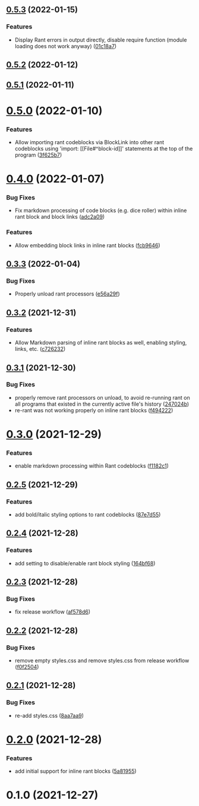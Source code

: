 ## [0.5.3](https://github.com/lanice/obsidian-rant/compare/0.5.2...0.5.3) (2022-01-15)


### Features

* Display Rant errors in output directly, disable require function (module loading does not work anyway) ([01c18a7](https://github.com/lanice/obsidian-rant/commit/01c18a75d9b2b8a9d8fc38ad6683e0df424ee902))



## [0.5.2](https://github.com/lanice/obsidian-rant/compare/0.5.1...0.5.2) (2022-01-12)



## [0.5.1](https://github.com/lanice/obsidian-rant/compare/0.5.0...0.5.1) (2022-01-11)



# [0.5.0](https://github.com/lanice/obsidian-rant/compare/0.4.0...0.5.0) (2022-01-10)


### Features

* Allow importing rant codeblocks via BlockLink into other rant codeblocks using 'import: [[File#^block-id]]' statements at the top of the program ([3f625b7](https://github.com/lanice/obsidian-rant/commit/3f625b70c4a0f8f9ee967d06d911ed606816853c))



# [0.4.0](https://github.com/lanice/obsidian-rant/compare/0.3.3...0.4.0) (2022-01-07)


### Bug Fixes

* Fix markdown processing of code blocks (e.g. dice roller) within inline rant block and block links ([adc2a09](https://github.com/lanice/obsidian-rant/commit/adc2a092b44f11dd96f919c920352a2b62364eca))


### Features

* Allow embedding block links in inline rant blocks ([fcb9646](https://github.com/lanice/obsidian-rant/commit/fcb9646864c210e5e89bc378009b10a89d4f001f))



## [0.3.3](https://github.com/lanice/obsidian-rant/compare/0.3.2...0.3.3) (2022-01-04)


### Bug Fixes

* Properly unload rant processors ([e56a29f](https://github.com/lanice/obsidian-rant/commit/e56a29f44dc51bbcc6121fd4363ee5c40a85d5d3))



## [0.3.2](https://github.com/lanice/obsidian-rant/compare/0.3.1...0.3.2) (2021-12-31)


### Features

* Allow Markdown parsing of inline rant blocks as well, enabling styling, links, etc. ([c726232](https://github.com/lanice/obsidian-rant/commit/c72623245b973902f1914b80d8e709a247e59bfe))



## [0.3.1](https://github.com/lanice/obsidian-rant/compare/0.3.0...0.3.1) (2021-12-30)


### Bug Fixes

* properly remove rant processors on unload, to avoid re-running rant on all programs that existed in the currently active file's history ([247024b](https://github.com/lanice/obsidian-rant/commit/247024b3272b9f78f862859f6394b750f3e322c4))
* re-rant was not working properly on inline rant blocks ([f494222](https://github.com/lanice/obsidian-rant/commit/abbe6e685ce147d18795e8ef18e883cef74c1659))



# [0.3.0](https://github.com/lanice/obsidian-rant/compare/0.2.5...0.3.0) (2021-12-29)


### Features

* enable markdown processing within Rant codeblocks ([f1182c1](https://github.com/lanice/obsidian-rant/commit/f1182c116551db61e53b7b9aebc742f177a70f5c))



## [0.2.5](https://github.com/lanice/obsidian-rant/compare/0.2.4...0.2.5) (2021-12-29)


### Features

* add bold/italic styling options to rant codeblocks ([87e7d55](https://github.com/lanice/obsidian-rant/commit/87e7d55e72c1d5624761d83a8c8c688e865445a5))



## [0.2.4](https://github.com/lanice/obsidian-rant/compare/0.2.3...0.2.4) (2021-12-28)


### Features

* add setting to disable/enable rant block styling ([164bf68](https://github.com/lanice/obsidian-rant/commit/164bf6841b7357e0d6a14d67509e0ef9713b5112))



## [0.2.3](https://github.com/lanice/obsidian-rant/compare/0.2.2...0.2.3) (2021-12-28)


### Bug Fixes

* fix release workflow ([af578d6](https://github.com/lanice/obsidian-rant/commit/af578d62844265b470ebfecc787f4a2eada9d366))



## [0.2.2](https://github.com/lanice/obsidian-rant/compare/0.2.1...0.2.2) (2021-12-28)


### Bug Fixes

* remove empty styles.css and remove styles.css from release workflow ([f0f2504](https://github.com/lanice/obsidian-rant/commit/f0f250437b777a760e6c7c63cba74752987417a4))



## [0.2.1](https://github.com/lanice/obsidian-rant/compare/0.2.0...0.2.1) (2021-12-28)


### Bug Fixes

* re-add styles.css ([8aa7aa9](https://github.com/lanice/obsidian-rant/commit/8aa7aa9379f299cc6d19364f4a7f02630afa660c))



# [0.2.0](https://github.com/lanice/obsidian-rant/compare/0.1.0...0.2.0) (2021-12-28)


### Features

* add initial support for inline rant blocks ([5a81955](https://github.com/lanice/obsidian-rant/commit/5a81955cedfca2348dccc2029d428da9dd4906fb))



# 0.1.0 (2021-12-27)



